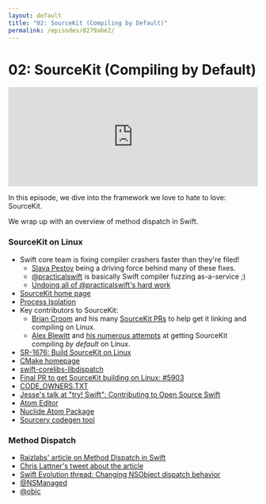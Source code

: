 ```yaml
---
layout: default
title: "02: SourceKit (Compiling by Default)"
permalink: /episodes/8279a6e2/
---
```


# 02: SourceKit (Compiling by Default)

<iframe frameBorder="0" height="200px" scrolling="no" seamless src="https://player.simplecast.com/0a8f7b8f-2786-4ee1-8d05-903664172bbd" width="100%"></iframe>

In this episode, we dive into the framework we love to hate to love: SourceKit.

We wrap up with an overview of method dispatch in Swift.

### SourceKit on Linux

- Swift core team is fixing compiler crashers faster than they're filed!
  -  [Slava Pestov](https://twitter.com/slava_pestov) being a driving force behind many of these fixes.
  - [@practicalswift](https://twitter.com/practicalswift) is basically Swift compiler fuzzing as-a-service ;)
  - [Undoing all of @practicalswift's hard work](https://twitter.com/slava_pestov/status/825549445605437440)
- [SourceKit home page](https://github.com/apple/swift/tree/master/tools/SourceKit)
- [Process Isolation](https://github.com/apple/swift/blob/swift-3.0.2-RELEASE/tools/SourceKit/README.txt#L15-L17)
- Key contributors to SourceKit:
  - [Brian Croom](https://twitter.com/aikoniv) and his many [SourceKit PRs](https://github.com/apple/swift/pulls?utf8=%E2%9C%93&q=is%3Apr%20author%3Abriancroom%20sourcekit%20is%3Aclosed%20) to help get it linking and compiling on Linux.
  - [Alex Blewitt](https://twitter.com/alblue) and [his numerous attempts](https://github.com/apple/swift/pulls?utf8=%E2%9C%93&q=is%3Apr%20author%3Aalblue%20sourcekit) at getting SourceKit compiling _by default_ on Linux.
- [SR-1676: Build SourceKit on Linux](https://bugs.swift.org/browse/SR-1676)
- [CMake homepage](https://cmake.org/)
- [swift-corelibs-libdispatch](https://github.com/apple/swift-corelibs-libdispatch)
- [Final PR to get SourceKit building on Linux: #5903](https://github.com/apple/swift/pull/5903)
- [CODE_OWNERS.TXT](https://github.com/apple/swift/blob/master/CODE_OWNERS.TXT)
- [Jesse's talk at "try! Swift": Contributing to Open Source Swift](https://realm.io/news/tryswift-jesse-squires-contributing-open-source-swift/)
- [Atom Editor](https://atom.io/)
- [Nuclide Atom Package](https://atom.io/packages/nuclide)
- [Sourcery codegen tool](https://github.com/krzysztofzablocki/Sourcery)

### Method Dispatch

- [Raizlabs' article on Method Dispatch in Swift](https://www.raizlabs.com/dev/2016/12/swift-method-dispatch)
- [Chris Lattner's tweet about the article](https://twitter.com/clattner_llvm/status/806564802290008064)
- [Swift Evolution thread: Changing NSObject dispatch behavior](https://lists.swift.org/pipermail/swift-evolution/Week-of-Mon-20161212/029441.html)
- [@NSManaged](http://martiancraft.com/blog/2015/12/nsmanaged/)
- [@objc](http://www.jessesquires.com/avoiding-objc-in-swift/)
